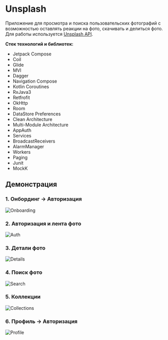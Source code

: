 # Unsplash
Приложение для просмотра и поиска пользовательских фотографий с возможностью 
оставлять реакции на фото, скачивать и делиться фото. Для работы используется [Unsplash API](https://unsplash.com/developers).

**Стек технологий и библиотек:**
* Jetpack Compose
* Coil
* Glide
* MVI
* Dagger
* Navigation Compose
* Kotlin Coroutines
* RxJava3
* Retfrofit
* OkHttp
* Room
* DataStore Preferences
* Clean Architecture
* Multi-Module Architecture
* AppAuth
* Services
* BroadcastReceivers
* AlarmManager
* Workers
* Paging
* Junit
* MockK

## Демонстрация
### 1. Онбординг → Авторизация
![Onboarding](https://github.com/user-attachments/assets/2f59bd15-e67b-46e4-98e4-73944243e0aa)
### 2. Авторизация и лента фото
![Auth](https://github.com/user-attachments/assets/b550eb23-9eb3-4bb5-a44e-899f41ad0380)
### 3. Детали фото
![Details](https://github.com/user-attachments/assets/64d8c93d-8a46-40ad-bf2f-f6042d4db156)
### 4. Поиск фото
![Search](https://github.com/user-attachments/assets/236362db-8df7-4dbd-bad2-624bbfa1007c)
### 5. Коллекции
![Collections](https://github.com/user-attachments/assets/255f1426-130b-4587-9c5f-d9ca99b7e98d)
### 6. Профиль → Авторизация
![Profile](https://github.com/user-attachments/assets/7721cd3c-90e0-48df-bd9c-9719a5b6dc7f)





